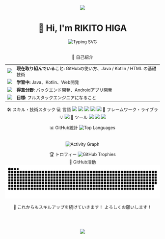 <div align="center"> <!-- ヘッダー画像 --> <img src="https://capsule-render.vercel.app/api?type=waving&color=gradient&height=200&section=header&text=Welcome%20to%20My%20Profile!&fontSize=40&fontAlignY=35&animation=twinkling" /> <!-- タイトル --> <h1>👋 Hi, I'm RIKITO HIGA</h1> <img src="https://readme-typing-svg.herokuapp.com?font=Fira+Code&pause=1000&color=2E9EF7&center=true&vCenter=true&width=500&lines=ITカレッジ沖縄;ITスペシャリスト科二年;学生エンジニアです;Javaを勉強中です;新しい技術を学ぶのが好きです" alt="Typing SVG" />
<br/><br/>


🚀 自己紹介
</div> <table align="center"> <tr> <td> <img src="https://img.icons8.com/color/48/000000/laptop-coding.png" width="30"/> </td> <td> <b>現在取り組んでいること:</b> GitHubの使い方、Java / Kotlin / HTML の基礎技術 </td> </tr> <tr> <td> <img src="https://img.icons8.com/color/48/000000/student-center.png" width="30"/> </td> <td> <b>学習中:</b> Java、Kotlin、Web開発 </td> </tr> <tr> <td> <img src="https://img.icons8.com/color/48/000000/chat.png" width="30"/> </td> <td> <b>得意分野:</b> バックエンド開発、Androidアプリ開発 </td> </tr> <tr> <td> <img src="https://img.icons8.com/color/48/000000/rocket.png" width="30"/> </td> <td> <b>目標:</b> フルスタックエンジニアになること </td> </tr> </table>
<div align="center">
🛠️ スキル・技術スタック
💻 言語
<img src="https://img.shields.io/badge/-Java-007396?style=for-the-badge&logo=Java&logoColor=white" /> <img src="https://img.shields.io/badge/-Kotlin-7F52FF?style=for-the-badge&logo=Kotlin&logoColor=white" /> <img src="https://img.shields.io/badge/-HTML5-E34F26?style=for-the-badge&logo=HTML5&logoColor=white" /> <img src="https://img.shields.io/badge/-CSS3-1572B6?style=for-the-badge&logo=CSS3&logoColor=white" /> <img src="https://img.shields.io/badge/-TypeScript-3178C6?style=for-the-badge&logo=TypeScript&logoColor=white" />
🚀 フレームワーク・ライブラリ
<img src="https://img.shields.io/badge/-React-61DAFB?style=for-the-badge&logo=React&logoColor=black" />
🔧 ツール
<img src="https://img.shields.io/badge/-Git-F05032?style=for-the-badge&logo=Git&logoColor=white" /> <img src="https://img.shields.io/badge/-VS_Code-007ACC?style=for-the-badge&logo=Visual-Studio-Code&logoColor=white" /> <img src="https://img.shields.io/badge/-Twitter-1DA1F2?style=for-the-badge&logo=Twitter&logoColor=white" /> <br/>

📊 GitHub統計
<img src="https://github-readme-stats.vercel.app/api/top-langs/?username=itc-s24023&layout=compact&theme=tokyonight&hide_border=true" alt="Top Languages" />
<br/><br/>

<img src="https://github-readme-activity-graph.vercel.app/graph?username=itc-s24023&theme=tokyo-night&hide_border=true" alt="Activity Graph" /> </div>
<div align="center">
🏆 トロフィー
<img src="https://github-profile-trophy.vercel.app/?username=itc-s24023&theme=tokyonight&margin-w=15&no-frame=true&row=1" alt="GitHub Trophies" /> </div>
<div align="center">
🐍 GitHub活動
<picture> <source media="(prefers-color-scheme: dark)" srcset="https://raw.githubusercontent.com/obregonia1/obregonia1/master/img/snake-dark.svg"> <source media="(prefers-color-scheme: light)" srcset="https://raw.githubusercontent.com/obregonia1/obregonia1/master/img/snake.svg"> <img alt="github contribution grid snake animation" src="https://raw.githubusercontent.com/obregonia1/obregonia1/master/img/snake-dark.svg"> </picture> </div>
<div align="center">


🌟 これからもスキルアップを続けていきます！
よろしくお願いします！

<br/><br/>

<!-- フッター画像 --> <img src="https://capsule-render.vercel.app/api?type=waving&color=gradient&height=100&section=footer" /> </div>
